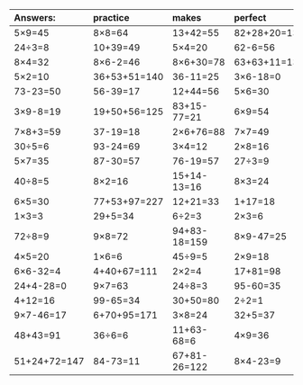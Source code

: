 | Answers: | practice | makes | perfect | ! |
| :--- | :--- | :--- | :--- | :--- |
| 5×9=45 | 8×8=64 | 13+42=55 | 82+28+20=130 | 24÷4=6 | 
| 24÷3=8 | 10+39=49 | 5×4=20 | 62-6=56 | 8×9=72 | 
| 8×4=32 | 8×6-2=46 | 8×6+30=78 | 63+63+11=137 | 9×6=54 | 
| 5×2=10 | 36+53+51=140 | 36-11=25 | 3×6-18=0 | 99-73=26 | 
| 73-23=50 | 56-39=17 | 12+44=56 | 5×6=30 | 7×8=56 | 
| 3×9-8=19 | 19+50+56=125 | 83+15-77=21 | 6×9=54 | 6×2=12 | 
| 7×8+3=59 | 37-19=18 | 2×6+76=88 | 7×7=49 | 3×3-9=0 | 
| 30÷5=6 | 93-24=69 | 3×4=12 | 2×8=16 | 36÷9=4 | 
| 5×7=35 | 87-30=57 | 76-19=57 | 27÷3=9 | 38+6+38=82 | 
| 40÷8=5 | 8×2=16 | 15+14-13=16 | 8×3=24 | 42+42=84 | 
| 6×5=30 | 77+53+97=227 | 12+21=33 | 1+17=18 | 92-54=38 | 
| 1×3=3 | 29+5=34 | 6÷2=3 | 2×3=6 | 3×3-7=2 | 
| 72÷8=9 | 9×8=72 | 94+83-18=159 | 8×9-47=25 | 35÷7=5 | 
| 4×5=20 | 1×6=6 | 45÷9=5 | 2×9=18 | 73-30=43 | 
| 6×6-32=4 | 4+40+67=111 | 2×2=4 | 17+81=98 | 3×9=27 | 
| 24+4-28=0 | 9×7=63 | 24÷8=3 | 95-60=35 | 36÷4=9 | 
| 4+12=16 | 99-65=34 | 30+50=80 | 2÷2=1 | 66-64=2 | 
| 9×7-46=17 | 6+70+95=171 | 3×8=24 | 32+5=37 | 9×3-7=20 | 
| 48+43=91 | 36÷6=6 | 11+63-68=6 | 4×9=36 | 3×3-2=7 | 
| 51+24+72=147 | 84-73=11 | 67+81-26=122 | 8×4-23=9 | 1×8=8 | 
